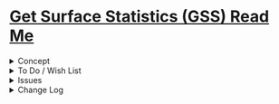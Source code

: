 # [Get Surface Statistics (GSS) Read Me]( #xxxxx/README.md )

<details>

<summary>Concept</summary>

</details>

<details>

<summary>To Do / Wish List</summary>


</details>

<details>

<summary>Issues</summary>


</details>

<details>

<summary>Change Log</summary>

### 2019-05-13 ~ Theo

* F - First commit

</details>